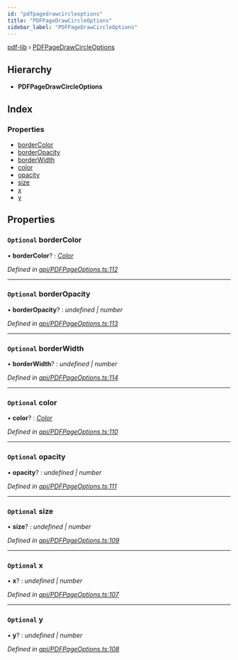 ```yaml
---
id: "pdfpagedrawcircleoptions"
title: "PDFPageDrawCircleOptions"
sidebar_label: "PDFPageDrawCircleOptions"
---
```


[pdf-lib](../index.md) › [PDFPageDrawCircleOptions](pdfpagedrawcircleoptions.md)

## Hierarchy

* **PDFPageDrawCircleOptions**

## Index

### Properties

* [borderColor](pdfpagedrawcircleoptions.md#optional-bordercolor)
* [borderOpacity](pdfpagedrawcircleoptions.md#optional-borderopacity)
* [borderWidth](pdfpagedrawcircleoptions.md#optional-borderwidth)
* [color](pdfpagedrawcircleoptions.md#optional-color)
* [opacity](pdfpagedrawcircleoptions.md#optional-opacity)
* [size](pdfpagedrawcircleoptions.md#optional-size)
* [x](pdfpagedrawcircleoptions.md#optional-x)
* [y](pdfpagedrawcircleoptions.md#optional-y)

## Properties

### `Optional` borderColor

• **borderColor**? : *[Color](../index.md#color)*

*Defined in [api/PDFPageOptions.ts:112](https://github.com/Hopding/pdf-lib/blob/556c73c/src/api/PDFPageOptions.ts#L112)*

___

### `Optional` borderOpacity

• **borderOpacity**? : *undefined | number*

*Defined in [api/PDFPageOptions.ts:113](https://github.com/Hopding/pdf-lib/blob/556c73c/src/api/PDFPageOptions.ts#L113)*

___

### `Optional` borderWidth

• **borderWidth**? : *undefined | number*

*Defined in [api/PDFPageOptions.ts:114](https://github.com/Hopding/pdf-lib/blob/556c73c/src/api/PDFPageOptions.ts#L114)*

___

### `Optional` color

• **color**? : *[Color](../index.md#color)*

*Defined in [api/PDFPageOptions.ts:110](https://github.com/Hopding/pdf-lib/blob/556c73c/src/api/PDFPageOptions.ts#L110)*

___

### `Optional` opacity

• **opacity**? : *undefined | number*

*Defined in [api/PDFPageOptions.ts:111](https://github.com/Hopding/pdf-lib/blob/556c73c/src/api/PDFPageOptions.ts#L111)*

___

### `Optional` size

• **size**? : *undefined | number*

*Defined in [api/PDFPageOptions.ts:109](https://github.com/Hopding/pdf-lib/blob/556c73c/src/api/PDFPageOptions.ts#L109)*

___

### `Optional` x

• **x**? : *undefined | number*

*Defined in [api/PDFPageOptions.ts:107](https://github.com/Hopding/pdf-lib/blob/556c73c/src/api/PDFPageOptions.ts#L107)*

___

### `Optional` y

• **y**? : *undefined | number*

*Defined in [api/PDFPageOptions.ts:108](https://github.com/Hopding/pdf-lib/blob/556c73c/src/api/PDFPageOptions.ts#L108)*
